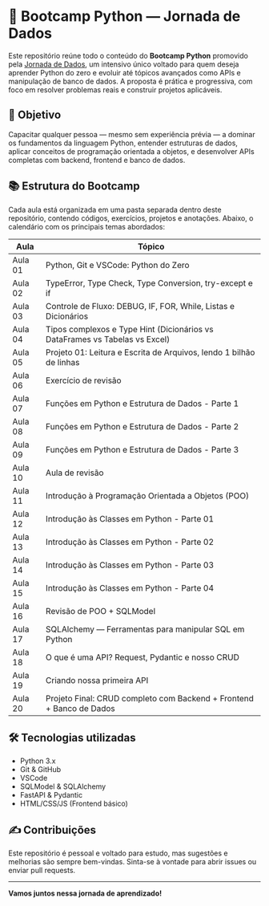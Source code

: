 # 🐍 Bootcamp Python — Jornada de Dados

Este repositório reúne todo o conteúdo do **Bootcamp Python** promovido pela [Jornada de Dados](https://github.com/lvgalvao/data-engineering-roadmap/tree/main/Bootcamp%20-%20Python%20para%20dados), um intensivo único voltado para quem deseja aprender Python do zero e evoluir até tópicos avançados como APIs e manipulação de banco de dados. A proposta é prática e progressiva, com foco em resolver problemas reais e construir projetos aplicáveis.

## 🚀 Objetivo

Capacitar qualquer pessoa — mesmo sem experiência prévia — a dominar os fundamentos da linguagem Python, entender estruturas de dados, aplicar conceitos de programação orientada a objetos, e desenvolver APIs completas com backend, frontend e banco de dados.

## 📚 Estrutura do Bootcamp

Cada aula está organizada em uma pasta separada dentro deste repositório, contendo códigos, exercícios, projetos e anotações. Abaixo, o calendário com os principais temas abordados:

|  Aula   | Tópico |
|---------|--------|
| Aula 01 | Python, Git e VSCode: Python do Zero |
| Aula 02 | TypeError, Type Check, Type Conversion, try-except e if |
| Aula 03 | Controle de Fluxo: DEBUG, IF, FOR, While, Listas e Dicionários |
| Aula 04 | Tipos complexos e Type Hint (Dicionários vs DataFrames vs Tabelas vs Excel) |
| Aula 05 | Projeto 01: Leitura e Escrita de Arquivos, lendo 1 bilhão de linhas |
| Aula 06 | Exercício de revisão |
| Aula 07 | Funções em Python e Estrutura de Dados - Parte 1 |
| Aula 08 | Funções em Python e Estrutura de Dados - Parte 2 |
| Aula 09 | Funções em Python e Estrutura de Dados - Parte 3 |
| Aula 10 | Aula de revisão |
| Aula 11 | Introdução à Programação Orientada a Objetos (POO) |
| Aula 12 | Introdução às Classes em Python - Parte 01 |
| Aula 13 | Introdução às Classes em Python - Parte 02 |
| Aula 14 | Introdução às Classes em Python - Parte 03 |
| Aula 15 | Introdução às Classes em Python - Parte 04 |
| Aula 16 | Revisão de POO + SQLModel |
| Aula 17 | SQLAlchemy — Ferramentas para manipular SQL em Python |
| Aula 18 | O que é uma API? Request, Pydantic e nosso CRUD |
| Aula 19 | Criando nossa primeira API |
| Aula 20 | Projeto Final: CRUD completo com Backend + Frontend + Banco de Dados |

## 🛠 Tecnologias utilizadas

- Python 3.x
- Git & GitHub
- VSCode
- SQLModel & SQLAlchemy
- FastAPI & Pydantic
- HTML/CSS/JS (Frontend básico)

## ✍️ Contribuições

Este repositório é pessoal e voltado para estudo, mas sugestões e melhorias são sempre bem-vindas. Sinta-se à vontade para abrir issues ou enviar pull requests.

---

**Vamos juntos nessa jornada de aprendizado!**